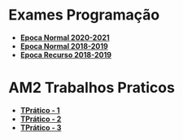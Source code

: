 # Exames Programação
- **[Epoca Normal 2020-2021 ](https://github.com/eduardo-bento/Exame-2020-2021-P-Epoca-N)**
- **[Epoca Normal 2018-2019 ](https://github.com/eduardo-bento/Exame-2018-2019-P-Epoca-N)**
- **[Epoca Recurso 2018-2019 ](https://github.com/eduardo-bento/Exame-2018-2019-P-Epoca-R)**
# AM2 Trabalhos Praticos
- **[TPrático - 1](https://github.com/eduardo-bento/AM2-TP1)**
- **[TPrático - 2](https://github.com/eduardo-bento/AM2-TP2)**
- **[TPrático - 3](https://github.com/eduardo-bento/AM2-TP3)**
